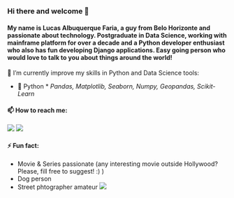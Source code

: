 ### Hi there and welcome 👋

#### My name is Lucas Albuquerque Faria, a guy from Belo Horizonte and passionate about technology. Postgraduate in Data Science, working with mainframe platform for over a decade and a Python developer enthusiast who also has fun developing Django applications. Easy going person who would love to talk to you about things around the world!

🌱 I’m currently improve my skills in Python and Data Science tools:
   * 🐍 Python 
    * *Pandas, Matplotlib, Seaborn, Numpy, Geopandas, Scikit-Learn*

 
#### 📫 How to reach me:
[<img src="https://img.shields.io/badge/LucasFaria-0A66C2?style=flat-square&logo=linkedin&logoColor=white" />](https://www.linkedin.com/in/lucasalbfar/)
[<img src="https://img.shields.io/badge/lucasalbfar@gmail.com-EA4335?style=flat-square&logo=Gmail&logoColor=white" />](mailto:lucasalbfarw@gmail.com)
  

#### ⚡ Fun fact:
  - Movie & Series passionate (any interesting movie outside Hollywood? Please, fill free to suggest! :) )
  - Dog person
  - Street phtographer amateur [<img src="https://img.shields.io/badge/Instagram-E4405F?style=for-the-badge&logo=instagram&logoColor=white" />](https://www.instagram.com/lucasalbfar/)
  
<!--
**LucasAlbFar/LucasAlbFar** is a ✨ _special_ ✨ repository because its `README.md` (this file) appears on your GitHub profile.

Here are some ideas to get you started:

- 🔭 I’m currently working on ...
- 🌱 I’m currently learning ...
- 👯 I’m looking to collaborate on ...
- 🤔 I’m looking for help with ...
- 💬 Ask me about ...
- 📫 How to reach me: ...
- 😄 Pronouns: ...
- ⚡ Fun fact: ...
-->
